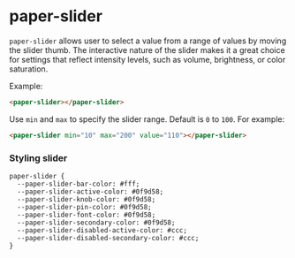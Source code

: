 paper-slider
============

`paper-slider` allows user to select a value from a range of values by
moving the slider thumb.  The interactive nature of the slider makes it a
great choice for settings that reflect intensity levels, such as volume,
brightness, or color saturation.

Example:

```html
<paper-slider></paper-slider>
```

Use `min` and `max` to specify the slider range. Default is `0` to `100`. For example:
```html
<paper-slider min="10" max="200" value="110"></paper-slider>
```

### Styling slider

```
paper-slider {
  --paper-slider-bar-color: #fff;
  --paper-slider-active-color: #0f9d58;
  --paper-slider-knob-color: #0f9d58;
  --paper-slider-pin-color: #0f9d58;
  --paper-slider-font-color: #0f9d58;
  --paper-slider-secondary-color: #0f9d58;
  --paper-slider-disabled-active-color: #ccc;
  --paper-slider-disabled-secondary-color: #ccc;
}
```
